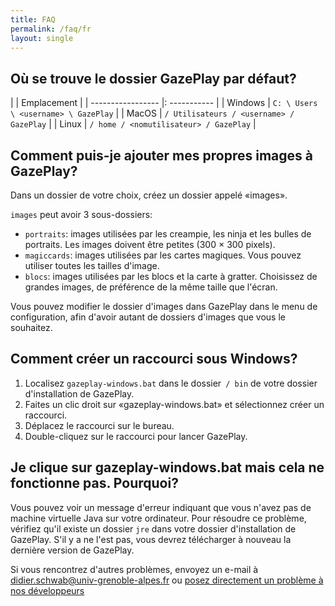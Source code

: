 ```yaml
---
title: FAQ
permalink: /faq/fr
layout: single
---
```


## Où se trouve le dossier GazePlay par défaut?

| | Emplacement |
| ----------------- |: ----------- |
| Windows | `C: \ Users \ <username> \ GazePlay` |
| MacOS | `/ Utilisateurs / <username> / GazePlay` |
| Linux | `/ home / <nomutilisateur> / GazePlay` |

## Comment puis-je ajouter mes propres images à GazePlay?
Dans un dossier de votre choix, créez un dossier appelé «images».

`images` peut avoir 3 sous-dossiers:
* `portraits`: images utilisées par les creampie, les ninja et les bulles de portraits. Les images doivent être petites (300 × 300 pixels).
* `magiccards`: images utilisées par les cartes magiques. Vous pouvez utiliser toutes les tailles d'image.
* `blocs`: images utilisées par les blocs et la carte à gratter. Choisissez de grandes images, de préférence de la même taille que l'écran.

Vous pouvez modifier le dossier d'images dans GazePlay dans le menu de configuration, afin d'avoir autant de dossiers d'images que vous le souhaitez.

## Comment créer un raccourci sous Windows?
1. Localisez `gazeplay-windows.bat` dans le dossier` / bin` de votre dossier d'installation de GazePlay.
1. Faites un clic droit sur «gazeplay-windows.bat» et sélectionnez créer un raccourci.
2. Déplacez le raccourci sur le bureau.
3. Double-cliquez sur le raccourci pour lancer GazePlay.

## Je clique sur gazeplay-windows.bat mais cela ne fonctionne pas. Pourquoi?
Vous pouvez voir un message d'erreur indiquant que vous n'avez pas de machine virtuelle Java sur votre ordinateur.
Pour résoudre ce problème, vérifiez qu'il existe un dossier `jre` dans votre dossier d'installation de GazePlay. S'il y a
ne l'est pas, vous devrez télécharger à nouveau la dernière version de GazePlay.

Si vous rencontrez d'autres problèmes, envoyez un e-mail à <didier.schwab@univ-grenoble-alpes.fr> ou [posez directement un problème à nos développeurs](https://github.com/GazePlay/GazePlay/issues/new)
